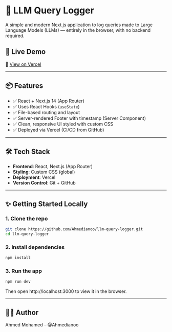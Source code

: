 # 🧠 LLM Query Logger

A simple and modern Next.js application to log queries made to Large Language Models (LLMs) — entirely in the browser, with no backend required.

## 🚀 Live Demo

🔗 [View on Vercel](https://llm-query-logger-next.vercel.app)

---

## 📦 Features

- ✅ React + Next.js 14 (App Router)
- ✅ Uses React Hooks (`useState`)
- ✅ File-based routing and layout
- ✅ Server-rendered Footer with timestamp (Server Component)
- ✅ Clean, responsive UI styled with custom CSS
- ✅ Deployed via Vercel (CI/CD from GitHub)

---

## 🛠 Tech Stack

- **Frontend**: React, Next.js (App Router)
- **Styling**: Custom CSS (global)
- **Deployment**: Vercel
- **Version Control**: Git + GitHub

---

## ✨ Getting Started Locally

### 1. Clone the repo

```bash
git clone https://github.com/Ahmedianoo/llm-query-logger.git
cd llm-query-logger
```

### 2. Install dependencies
```bash
npm install
```

### 3. Run the app
```bash
npm run dev
```
Then open http://localhost:3000 to view it in the browser.

---

## 🧑‍💻 Author
Ahmed Mohamed – @Ahmedianoo
